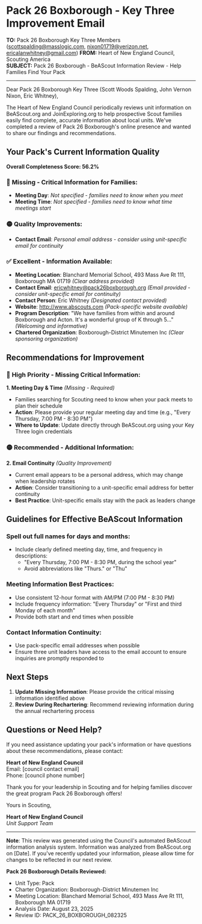 # Pack 26 Boxborough - Key Three Improvement Email

**TO:** Pack 26 Boxborough Key Three Members (scottspalding@masslogic.com, nixon01719@verizon.net, ericalanwhitney@gmail.com)
**FROM:** Heart of New England Council, Scouting America  
**SUBJECT:** Pack 26 Boxborough - BeAScout Information Review - Help Families Find Your Pack  

---

Dear Pack 26 Boxborough Key Three (Scott Woods Spalding, John Vernon Nixon, Eric  Whitney),

The Heart of New England Council periodically reviews unit information on BeAScout.org and JoinExploring.org to help prospective Scout families easily find complete, accurate information about local units. We've completed a review of Pack 26 Boxborough's online presence and wanted to share our findings and recommendations.

## Your Pack's Current Information Quality

**Overall Completeness Score: 56.2%**

### 🔴 **Missing - Critical Information for Families:**
- **Meeting Day**: *Not specified - families need to know when you meet*
- **Meeting Time**: *Not specified - families need to know what time meetings start*

### 🟡 **Quality Improvements:**
- **Contact Email**: *Personal email address - consider using unit-specific email for continuity*

### ✅ **Excellent - Information Available:**
- **Meeting Location**: Blanchard Memorial School, 493 Mass Ave Rt 111, Boxborough MA 01719 *(Clear address provided)*
- **Contact Email**: ericwhitney@pack26boxborough.org *(Email provided - consider unit-specific email for continuity)*
- **Contact Person**: Eric Whitney *(Designated contact provided)*
- **Website**: http://www.abscouts.com *(Pack-specific website available)*
- **Program Description**: "We have families from within and around Boxborough and Acton.  It's a wonderful group of K through 5..." *(Welcoming and informative)*
- **Chartered Organization**: Boxborough-District Minutemen Inc *(Clear sponsoring organization)*

## Recommendations for Improvement

### 🔴 **High Priority - Missing Critical Information:**

**1. Meeting Day & Time** *(Missing - Required)*
- Families searching for Scouting need to know when your pack meets to plan their schedule
- **Action**: Please provide your regular meeting day and time (e.g., "Every Thursday, 7:00 PM - 8:30 PM")
- **Where to Update**: Update directly through BeAScout.org using your Key Three login credentials

### 🟡 **Recommended - Additional Information:**

**2. Email Continuity** *(Quality Improvement)*
- Current email appears to be a personal address, which may change when leadership rotates
- **Action**: Consider transitioning to a unit-specific email address for better continuity
- **Best Practice**: Unit-specific emails stay with the pack as leaders change


## Guidelines for Effective BeAScout Information

### **Spell out full names for days and months:**
- Include clearly defined meeting day, time, and frequency in descriptions:
  - "Every Thursday, 7:00 PM - 8:30 PM, during the school year"
  - Avoid abbreviations like "Thurs." or "Thu"

### **Meeting Information Best Practices:**
- Use consistent 12-hour format with AM/PM (7:00 PM - 8:30 PM)
- Include frequency information: "Every Thursday" or "First and third Monday of each month"
- Provide both start and end times when possible

### **Contact Information Continuity:**
- Use pack-specific email addresses when possible
- Ensure three unit leaders have access to the email account to ensure inquiries are promptly responded to

## Next Steps

1. **Update Missing Information**: Please provide the critical missing information identified above
2. **Review During Rechartering**: Recommend reviewing information during the annual rechartering process

## Questions or Need Help?

If you need assistance updating your pack's information or have questions about these recommendations, please contact:

**Heart of New England Council**  
Email: [council contact email]  
Phone: [council phone number]

Thank you for your leadership in Scouting and for helping families discover the great program Pack 26 Boxborough offers!

Yours in Scouting,

**Heart of New England Council**  
*Unit Support Team*

---

**Note**: This review was generated using the Council's automated BeAScout information analysis system. Information was analyzed from BeAScout.org on [Date]. If you've recently updated your information, please allow time for changes to be reflected in our next review.

**Pack 26 Boxborough Details Reviewed:**
- Unit Type: Pack
- Charter Organization: Boxborough-District Minutemen Inc  
- Meeting Location: Blanchard Memorial School, 493 Mass Ave Rt 111, Boxborough MA 01719
- Analysis Date: August 23, 2025
- Review ID: PACK_26_BOXBOROUGH_082325